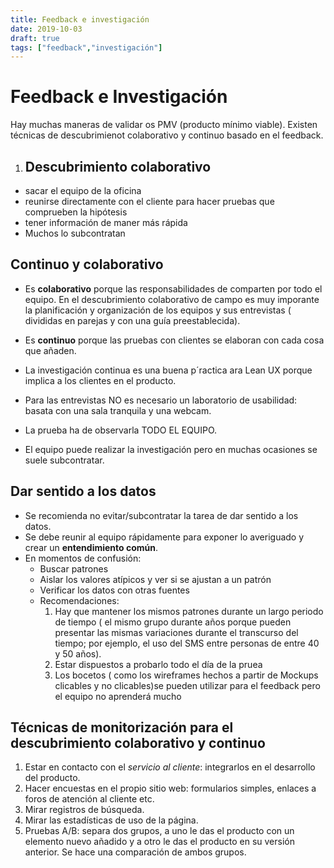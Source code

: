 ```yaml
---
title: Feedback e investigación 
date: 2019-10-03
draft: true
tags: ["feedback","investigación"]
--- 
```


# Feedback e Investigación 

Hay muchas maneras de validar os PMV (producto mínimo viable). Existen técnicas de descubrimienot colaborativo y continuo basado en el feedback. 

1. ## Descubrimiento colaborativo

 * sacar el equipo de la oficina
 * reunirse directamente con el cliente para hacer pruebas que comprueben la hipótesis
 * tener información de maner más rápida 
 * Muchos lo subcontratan 
 
 ## Continuo y colaborativo
  
  * Es **colaborativo** porque las responsabilidades de comparten por todo el equipo.  En el descubrimiento colaborativo de campo es muy imporante la planificación y organización de los equipos y sus entrevistas ( divididas en parejas y con una guía preestablecida). 
 
  * Es **continuo** porque las pruebas con clientes se elaboran con cada cosa que añaden.  
  * La investigación continua es una buena p´ractica ara Lean UX porque implica a los clientes en el producto.   
  * Para las entrevistas NO es necesario un laboratorio de usabilidad: basata con una sala tranquila y una webcam.   
  * La prueba ha de observarla TODO EL EQUIPO. 
  * El equipo puede realizar la investigación pero en muchas ocasiones se suele subcontratar. 
  
 ## Dar sentido a los datos
  
  * Se recomienda no evitar/subcontratar la tarea de dar sentido a los datos. 
  * Se debe reunir al equipo rápidamente para exponer lo averiguado y crear un **entendimiento común**. 
  * En momentos de confusión: 
    * Buscar patrones 
    * Aislar los valores atípicos y ver si se ajustan a un patrón
    * Verificar los datos con otras fuentes
    * Recomendaciones: 
      1. Hay que mantener los mismos patrones durante un largo periodo de tiempo ( el mismo grupo durante años porque pueden presentar las mismas variaciones durante el transcurso del tiempo; por ejemplo, el uso del SMS entre personas de entre 40 y 50 años). 
      2. Estar dispuestos a probarlo todo el día de la pruea
      3. Los bocetos ( como los wireframes hechos a partir de Mockups clicables y no clicables)se pueden utilizar para el feedback pero el equipo no aprenderá mucho
    
 ## Técnicas de monitorización para el descubrimiento colaborativo y continuo 
 
 1. Estar en contacto con el *servicio al cliente*: integrarlos en el desarrollo del producto. 
 2. Hacer encuestas en el propio sitio web: formularios simples, enlaces a foros de atención al cliente etc.
 3. Mirar registros de búsqueda. 
 4. Mirar las estadísticas de uso de la página. 
 5. Pruebas A/B: separa dos grupos, a uno le das el producto con un elemento nuevo añadido y a otro le das el producto en su versión anterior. Se hace una comparación de ambos grupos.
    
    

    
